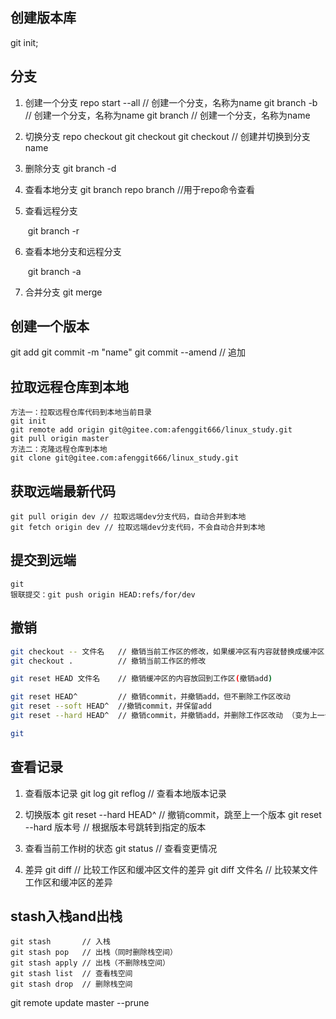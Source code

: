 ## 创建版本库

git init;

## 分支

1. 创建一个分支
       repo start <name> --all     // 创建一个分支，名称为name
       git branch -b <name>        // 创建一个分支，名称为name
       git branch <name>           // 创建一个分支，名称为name

2. 切换分支
       repo checkout <name>
       git checkout <name>
       git checkout <name>         // 创建并切换到分支name

3. 删除分支
       git branch -d <name>

4. 查看本地分支
       git branch
       repo branch   //用于repo命令查看

5. 查看远程分支

   ​	git branch -r

6. 查看本地分支和远程分支

   ​	git branch -a

7. 合并分支
       git merge <name>

## 创建一个版本

git add <name>
git commit -m "name"
git commit --amend              // 追加

## 拉取远程仓库到本地

```
方法一：拉取远程仓库代码到本地当前目录
git init
git remote add origin git@gitee.com:afenggit666/linux_study.git
git pull origin master
方法二：克隆远程仓库到本地
git clone git@gitee.com:afenggit666/linux_study.git
```

## 获取远端最新代码

```
git pull origin dev // 拉取远端dev分支代码，自动合并到本地
git fetch origin dev // 拉取远端dev分支代码，不会自动合并到本地
```

## 提交到远端

```
git 
银联提交：git push origin HEAD:refs/for/dev
```



## 撤销

```bash
git checkout -- 文件名   // 撤销当前工作区的修改，如果缓冲区有内容就替换成缓冲区，否则恢复成上一个提交的版本
git checkout .          // 撤销当前工作区的修改

git reset HEAD 文件名    // 撤销缓冲区的内容放回到工作区(撤销add)

git reset HEAD^         // 撤销commit，并撤销add，但不删除工作区改动
git reset --soft HEAD^  //撤销commit，并保留add
git reset --hard HEAD^  // 撤销commit，并撤销add，并删除工作区改动 （变为上一个版本）

git 
```

## 查看记录

1. 查看版本记录
    git log
    git reflog  // 查看本地版本记录

2. 切换版本
    git reset --hard HEAD^          // 撤销commit，跳至上一个版本
    git reset --hard 版本号          // 根据版本号跳转到指定的版本

3. 查看当前工作树的状态
    git status      // 查看变更情况
    
4. 差异
    git diff        // 比较工作区和缓冲区文件的差异
    git diff 文件名    // 比较某文件工作区和缓冲区的差异

    

## stash入栈and出栈

```
git stash       // 入栈
git stash pop   // 出栈（同时删除栈空间）
git stash apply // 出栈（不删除栈空间）
git stash list  // 查看栈空间
git stash drop  // 删除栈空间
```



git remote update master --prune

